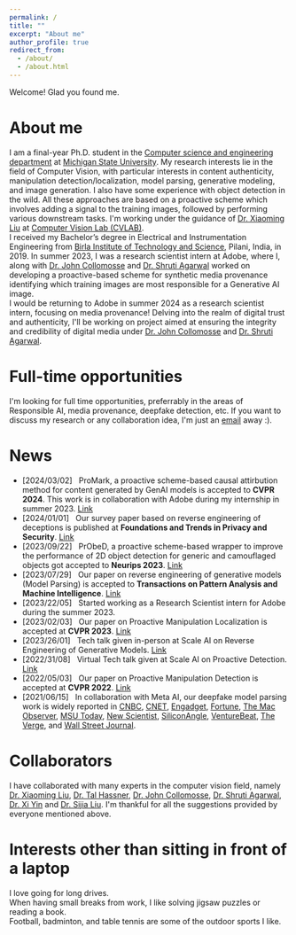 ```yaml
---
permalink: /
title: ""
excerpt: "About me"
author_profile: true
redirect_from: 
  - /about/
  - /about.html
---
```


Welcome! Glad you found me. <br/>

About me
======
I am a final-year Ph.D. student in the [Computer science and engineering department](http://www.cse.msu.edu/) at [Michigan State University](https://www.msu.edu/). My research interests lie in the field of Computer Vision, with particular interests in content authenticity, manipulation detection/localization, model parsing, generative modeling, and image generation. I also have some experience with object detection in the wild. All these approaches are based on a proactive scheme which involves adding a signal to the training images, followed by performing various downstream tasks. I'm working under the guidance of [Dr. Xiaoming Liu](http://www.cse.msu.edu/~liuxm/index2.html) at [Computer Vision Lab (CVLAB)](http://cvlab.cse.msu.edu/). <br/>
I received my Bachelor’s degree in Electrical and Instrumentation Engineering from [Birla Institute of Technology and Science](https://www.bits-pilani.ac.in/), Pilani, India, in 2019. In summer 2023, I was a research scientist intern at Adobe, where I, along with [Dr. John Collomosse](https://research.adobe.com/person/john-collomosse/) and [Dr. Shruti Agarwal](https://agarwalshruti15.github.io/) worked on developing a proactive-based scheme for synthetic media provenance identifying which training images are most responsible for a Generative AI image. <br/>
I would be returning to Adobe in summer 2024 as a research scientist intern, focusing on media provenance! Delving into the realm of digital trust and authenticity, I'll be working on project aimed at ensuring the integrity and credibility of digital media under [Dr. John Collomosse](https://research.adobe.com/person/john-collomosse/) and [Dr. Shruti Agarwal](https://agarwalshruti15.github.io/). 

Full-time opportunities
======
I'm looking for full time opportunities, preferrably in the areas of Responsible AI, media provenance, deepfake detection, etc. If you want to discuss my research or any collaboration idea, I'm just an [email](mailto:asnanivi@msu.edu) away :). 

News
======

* [2024/03/02] &nbsp; ProMark, a proactive scheme-based causal attirbution method for content generated by GenAI models is accepted to **CVPR 2024**. This work is in collaboration with Adobe during my internship in summer 2023. [Link](https://vishal3477.github.io/publication/paper6)
* [2024/01/01] &nbsp; Our survey paper based on reverse engineering of deceptions is published at **Foundations and Trends in Privacy and Security**. [Link](https://vishal3477.github.io/publication/paper7)
* [2023/09/22] &nbsp; PrObeD, a proactive scheme-based wrapper to improve the performance of 2D object detection for generic and camouflaged objects got accepted to **Neurips 2023**. [Link](https://vishal3477.github.io/publication/paper5)
* [2023/07/29] &nbsp; Our paper on reverse engineering of generative models (Model Parsing) is accepted to **Transactions on Pattern Analysis and Machine Intelligence**. [Link](https://vishal3477.github.io/publication/paper2)
* [2023/22/05] &nbsp; Started working as a Research Scientist intern for Adobe during the summer 2023.
* [2023/02/03] &nbsp; Our paper on Proactive Manipulation Localization is accepted at **CVPR 2023**. [Link](https://vishal3477.github.io/publication/paper4)
* [2023/26/01] &nbsp; Tech talk given in-person at Scale AI on Reverse Engineering of Generative Models. [Link](https://exchange.scale.com/public/videos/reverse-engineering-of-generative-models-2023-02-02)
* [2022/31/08] &nbsp; Virtual Tech talk given at Scale AI on Proactive Detection. [Link](https://exchange.scale.com/home/videos/ai-deepfake-detection-proactive-image-manipulation-detection-research-collaboration-between-michigan-state-university-and-meta-2022-09-26)
* [2022/05/03] &nbsp; Our paper on Proactive Manipulation Detection is accepted at **CVPR 2022**. [Link](https://vishal3477.github.io/publication/paper3)
* [2021/06/15] &nbsp; In collaboration with Meta AI, our deepfake model parsing work is widely reported in [CNBC](https://www.cnbc.com/2021/06/16/facebook-scientists-say-they-can-tell-where-deepfakes-come-from.html), [CNET](https://www.cnet.com/news/privacy/facebook-steps-up-efforts-to-study-deepfakes/?PostType=link&ServiceType=twitter&TheTime=2021-06-16T16%3A03%3A06&UniqueID=5656784E-CEBC-11EB-BC13-31D94744363C&ftag=COS-05-10aaa0b), [Engadget](https://www.engadget.com/facebooks-latest-ai-detects-deep-fakes-and-knows-where-they-came-from-160012532.html), [Fortune](https://fortune.com/2021/06/16/facebook-detecting-deepfakes-research-michigan-state/), [The Mac Observer](https://www.macobserver.com/news/facebook-msu-deepfake-detection/), [MSU Today](https://msutoday.msu.edu/news/2021/deepfake-detection), [New Scientist](https://www.newscientist.com/article/2281198-facebook-ai-aims-to-identify-deepfake-images-and-trace-their-creators/), [SiliconAngle](https://siliconangle.com/2021/06/16/facebook-reverse-engineering-deepfakes-detect-ai-models-used-create/), [VentureBeat](https://venturebeat.com/business/facebooks-ai-reverse-engineers-models-used-to-generate-deepfakes/), [The Verge](https://www.theverge.com/2021/6/16/22534690/facebook-deepfake-detection-reverse-engineer-ai-model-hyperparameters), and [Wall Street Journal](https://www.wsj.com/articles/facebook-michigan-state-develop-deepfake-detection-technique-11623859200).

Collaborators
======
I have collaborated with many experts in the computer vision field, namely [Dr. Xiaoming Liu](http://www.cse.msu.edu/~liuxm/index2.html), [Dr. Tal Hassner](https://talhassner.github.io/home/), [Dr. John Collomosse](https://research.adobe.com/person/john-collomosse/), [Dr. Shruti Agarwal](https://agarwalshruti15.github.io/), [Dr. Xi Yin](https://xiyinmsu.github.io/) and [Dr. Sijia Liu](https://lsjxjtu.github.io/). I'm thankful for all the suggestions provided by everyone mentioned above. 

Interests other than sitting in front of a laptop
======
I love going for long drives.<br/>
When having small breaks from work, I like solving jigsaw puzzles or reading a book.<br/>
Football, badminton, and table tennis are some of the outdoor sports I like. 
